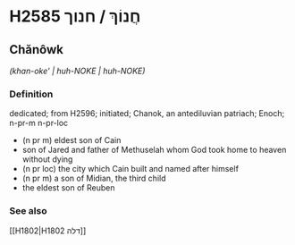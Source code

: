 # H2585 חֲנוֹךְ / חנוך

## Chănôwk

_(khan-oke' | huh-NOKE | huh-NOKE)_

### Definition

dedicated; from H2596; initiated; Chanok, an antediluvian patriach; Enoch; n-pr-m n-pr-loc

- (n pr m) eldest son of Cain
- son of Jared and father of Methuselah whom God took home to heaven without dying
- (n pr loc) the city which Cain built and named after himself
- (n pr m) a son of Midian, the third child
- the eldest son of Reuben

### See also

[[H1802|H1802 דלה]]
